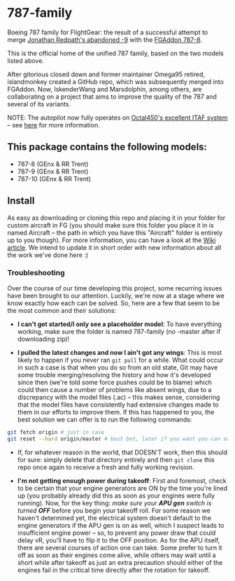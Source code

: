 # 787-family

Boeing 787 family for FlightGear: the result of a successful attempt to merge [Jonathan Redpath's abandoned -9](https://github.com/legoboyvdlp/787-9) with the [FGAddon 787-8](http://sourceforge.net/p/flightgear/fgaddon/HEAD/tree/trunk/Aircraft/787-8/).

This is the official home of the unified 787 family, based on the two models listed above.

After gitorious closed down and former maintainer Omega95 retired, islandmonkey created a GitHub repo, which was subsequently merged into FGAddon. Now, IskenderWang and Marsdolphin, among others, are collaborating on a project that aims to improve the quality of the 787 and several of its variants.

NOTE: The autopilot now fully operates on [Octal450's excellent ITAF system](https://github.com/Octal450/IT-AUTOFLIGHT) – see [here](http://wiki.flightgear.org/IT-AUTOFLIGHT) for more information.

## This package contains the following models:

- 787-8 (GEnx & RR Trent)
- 787-9 (GEnx & RR Trent)
- 787-10 (GEnx & RR Trent)

## Install

As easy as downloading or cloning this repo and placing it in your folder for custom aircraft in FG (you should make sure this folder you place it in is named Aircraft – the path in which you have this "Aircraft" folder is entirely up to you though). For more information, you can have a look at the [Wiki article](https://wiki.flightgear.org/Boeing_787-8_Dreamliner). We intend to update it in short order with new information about all the work we've done here :)

### Troubleshooting

Over the course of our time developing this project, some recurring issues have been brought to our attention.
Luckily, we're now at a stage where we know exactly how each can be solved. So, here are a few that seem to be the most common and their solutions:

- **I can't get started/I only see a placeholder model**: To have everything working, make sure the folder is named 787-family (no -master after if downloading zip)!

- **I pulled the latest changes and now I ain't got any wings**: This is most likely to happen if you never ran `git pull` for a while. What could occur in such a case is that when you do so from an old state, Git may have some trouble merging/resolving the history and how it's developed since then (we're told some force pushes could be to blame) which could then cause a number of problems like absent wings, due to a discrepancy with the model files (.ac) – this makes sense, considering that the model files have consistently had extensive changes made to them in our efforts to improve them. If this has happened to you, the best solution we can offer is to run the following commands:

```sh
git fetch origin # just in case
git reset --hard origin/master # best bet, later if you want you can switch branches
```

- If, for whatever reason in the world, that DOESN'T work, then this should for sure: simply delete that directory entirely and then `git clone` this repo once again to receive a fresh and fully working revision.
  
- **I'm not getting enough power during takeoff**: First and foremost, check to be certain that your engine generators are ON by the time you're lined up (you probably already did this as soon as your engines were fully running). Now, for the key thing: *make sure your ***APU gen*** switch is turned **OFF*** before you begin your takeoff roll. For some reason we haven't determined yet, the electrical system doesn't default to the engine generators if the APU gen is on as well, which I suspect leads to insufficient engine power – so, to prevent any power draw that could delay vR, you'll have to flip it to the OFF position. As for the APU itself, there are several courses of action one can take. Some prefer to turn it off as soon as their engines come alive, while others may wait until a short while after takeoff as just an extra precaution should either of the engines fail in the critical time directly after the rotation for takeoff.
